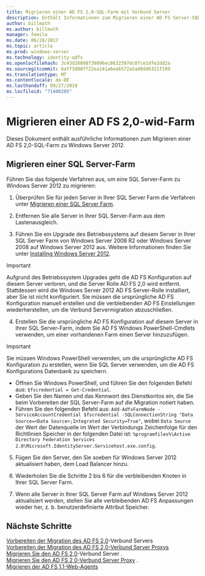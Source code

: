 ```yaml
---
title: Migrieren einer AD FS 2,0-SQL-Farm mit Verbund Server
description: Enthält Informationen zum Migrieren einer AD FS Server-SQL-Farm mit 2,0 zu Windows Server 2012.
author: billmath
ms.author: billmath
manager: femila
ms.date: 06/28/2017
ms.topic: article
ms.prod: windows-server
ms.technology: identity-adfs
ms.openlocfilehash: 3c43d26868f39896ec8632397dc0fce1dfe2dd2a
ms.sourcegitcommit: 6aff3d88ff22ea141a6ea6572a5ad8dd6321f199
ms.translationtype: MT
ms.contentlocale: de-DE
ms.lasthandoff: 09/27/2019
ms.locfileid: "71408285"
---
```

# <a name="migrate-an-ad-fs-20-wid-farm"></a>Migrieren einer AD FS 2,0-wid-Farm  
Dieses Dokument enthält ausführliche Informationen zum Migrieren einer AD FS 2,0-SQL-Farm zu Windows Server 2012.


## <a name="migrate-a-sql-server-farm"></a>Migrieren einer SQL Server-Farm  
 Führen Sie das folgende Verfahren aus, um eine SQL Server-Farm zu Windows Server 2012 zu migrieren:  
  
1.  Überprüfen Sie für jeden Server in Ihrer SQL Server Farm die Verfahren unter [Migrieren einer SQL Server Farm](prepare-to-migrate-a-sql-server-farm.md).  
  
2.  Entfernen Sie alle Server in Ihrer SQL Server-Farm aus dem Lastenausgleich.  
  
3.  Führen Sie ein Upgrade des Betriebssystems auf diesem Server in Ihrer SQL Server Farm von Windows Server 2008 R2 oder Windows Server 2008 auf Windows Server 2012 aus. Weitere Informationen finden Sie unter [Installing Windows Server 2012](https://technet.microsoft.com/library/jj134246.aspx).  
  
> [!IMPORTANT]
>  Aufgrund des Betriebssystem Upgrades geht die AD FS Konfiguration auf diesem Server verloren, und die Server Rolle AD FS 2,0 wird entfernt. Stattdessen wird die Windows Server 2012 AD FS Server-Rolle installiert, aber Sie ist nicht konfiguriert. Sie müssen die ursprüngliche AD FS Konfiguration manuell erstellen und die verbleibenden AD FS Einstellungen wiederherstellen, um die Verbund Servermigration abzuschließen.  
  
4. Erstellen Sie die ursprüngliche AD FS Konfiguration auf diesem Server in Ihrer SQL Server-Farm, indem Sie AD FS Windows PowerShell-Cmdlets verwenden, um einer vorhandenen Farm einen Server hinzuzufügen.  
  
> [!IMPORTANT]
>  Sie müssen Windows PowerShell verwenden, um die ursprüngliche AD FS Konfiguration zu erstellen, wenn Sie SQL Server verwenden, um die AD FS Konfigurations Datenbank zu speichern.  

  - Öffnen Sie Windows PowerShell, und führen Sie den folgenden Befehl aus: `$fscredential = Get-Credential`.  
  - Geben Sie den Namen und das Kennwort des Dienstkontos ein, die Sie beim Vorbereiten der SQL Server-Farm auf die Migration notiert haben.  
  - Führen Sie den folgenden Befehl aus: `Add-AdfsFarmNode -ServiceAccountCredential $fscredential -SQLConnectionString "Data Source=<Data Source>;Integrated Security=True"`, wobei `Data Source` der Wert der Datenquelle im Wert der Verbindungs Zeichenfolge für den Richtlinien Speicher in der folgenden Datei ist: `%programfiles%\Active Directory Federation Services 2.0\Microsoft.IdentityServer.Servicehost.exe.config`.  
  
5. Fügen Sie den Server, den Sie soeben für Windows Server 2012 aktualisiert haben, dem Load Balancer hinzu.  
  
6. Wiederholen Sie die Schritte 2 bis 6 für die verbleibenden Knoten in Ihrer SQL Server Farm.  
  
7. Wenn alle Server in Ihrer SQL Server Farm auf Windows Server 2012 aktualisiert werden, stellen Sie alle verbleibenden AD FS Anpassungen wieder her, z. b. benutzerdefinierte Attribut Speicher.  

## <a name="next-steps"></a>Nächste Schritte
 [Vorbereiten der Migration des AD FS 2,0](prepare-to-migrate-ad-fs-fed-server.md)-Verbund Servers    
 [Vorbereiten der Migration des AD FS 2,0-Verbund Server Proxys](prepare-to-migrate-ad-fs-fed-proxy.md)   
 [Migrieren Sie den AD FS 2,0](migrate-the-ad-fs-fed-server.md)-Verbund Server  .  
 [Migrieren Sie den AD FS 2,0-Verbund Server Proxy](migrate-the-ad-fs-2-fed-server-proxy.md) .  
 [Migrieren der AD FS 1.1-Web-Agents](migrate-the-ad-fs-web-agent.md)




